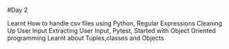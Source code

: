 #Day 2 

Learnt How to handle csv files using Python,
Regular Expressions
Cleaning Up User Input
Extracting User Input,
Pytest,
Started with Object Oriented programming
Learnt about Tuples,classes and Objects
